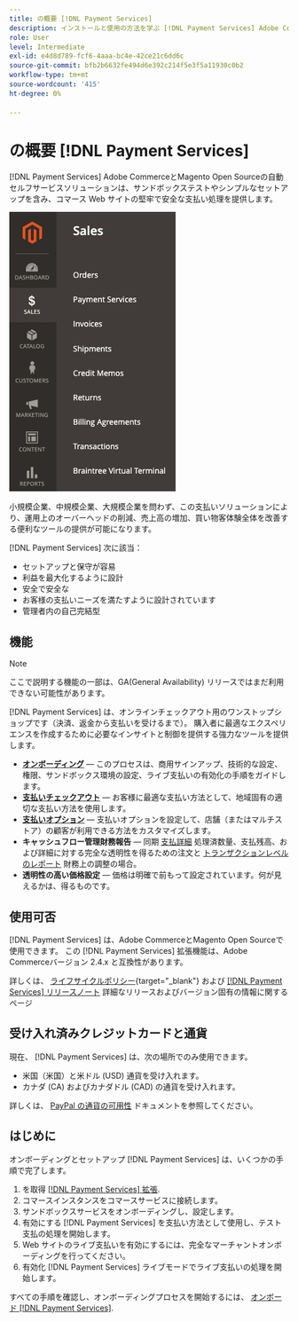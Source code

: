 ```yaml
---
title: の概要 [!DNL Payment Services]
description: インストールと使用の方法を学ぶ [!DNL Payment Services] Adobe CommerceおよびMagento Open Sourceの Web サイト向けの自動、堅牢、安全な支払い処理ソリューション。
role: User
level: Intermediate
exl-id: e4d8d789-fcf6-4aaa-bc4e-42ce21c6dd6c
source-git-commit: bfb2b6632fe494d6e392c214f5e3f5a11930c0b2
workflow-type: tm+mt
source-wordcount: '415'
ht-degree: 0%

---
```


# の概要 [!DNL Payment Services]

[!DNL Payment Services] Adobe CommerceとMagento Open Sourceの自動セルフサービスソリューションは、サンドボックステストやシンプルなセットアップを含み、コマース Web サイトの堅牢で安全な支払い処理を提供します。

![[!DNL Payment Services] 拡張機能の管理ビュー](assets/admin-view.png)

小規模企業、中規模企業、大規模企業を問わず、この支払いソリューションにより、運用上のオーバーヘッドの削減、売上高の増加、買い物客体験全体を改善する便利なツールの提供が可能になります。

[!DNL Payment Services] 次に該当：

* セットアップと保守が容易
* 利益を最大化するように設計
* 安全で安全な
* お客様の支払いニーズを満たすように設計されています
* 管理者内の自己完結型

## 機能

>[!NOTE]
>
>ここで説明する機能の一部は、GA(General Availability) リリースではまだ利用できない可能性があります。

[!DNL Payment Services] は、オンラインチェックアウト用のワンストップショップです（決済、返金から支払いを受けるまで）。 購入者に最適なエクスペリエンスを作成するために必要なインサイトと制御を提供する強力なツールを提供します。

* [**オンボーディング**](onboard.md) — このプロセスは、商用サインアップ、技術的な設定、権限、サンドボックス環境の設定、ライブ支払いの有効化の手順をガイドします。
* [**支払いチェックアウト**](configure-dashboard.md) — お客様に最適な支払い方法として、地域固有の適切な支払い方法を使用します。
* [**支払いオプション**](payments-options.md) — 支払いオプションを設定して、店舗（またはマルチストア）の顧客が利用できる方法をカスタマイズします。
* **キャッシュフロー管理財務報告** — 同期 [支払詳細](order-payment-status.md) 処理済数量、支払残高、および詳細に対する完全な透明性を得るための注文と [トランザクションレベルのレポート](payouts.md) 財務上の調整の場合。
* **透明性の高い価格設定** — 価格は明確で前もって設定されています。何が見えるかは、得るものです。

## 使用可否

[!DNL Payment Services] は、Adobe CommerceとMagento Open Sourceで使用できます。 この [!DNL Payment Services] 拡張機能は、Adobe Commerceバージョン 2.4.x と互換性があります。

詳しくは、 [ライフサイクルポリシー](https://devdocs.magento.com/release/lifecycle-policy.html){target=&quot;_blank&quot;} および [[!DNL Payment Services] リリースノート](release-notes.md) 詳細なリリースおよびバージョン固有の情報に関するページ

## 受け入れ済みクレジットカードと通貨

現在、 [!DNL Payment Services] は、次の場所でのみ使用できます。

* 米国（米国）と米ドル (USD) 通貨を受け入れます。
* カナダ (CA) およびカナダドル (CAD) の通貨を受け入れます。

詳しくは、 [PayPal の通貨の可用性](https://developer.paypal.com/docs/platforms/checkout/reference/country-availability-advanced-cards/) ドキュメントを参照してください。

## はじめに

オンボーディングとセットアップ [!DNL Payment Services] は、いくつかの手順で完了します。

1. を取得 [[!DNL Payment Services] 拡張](install.md).
1. コマースインスタンスをコマースサービスに接続します。
1. サンドボックスサービスをオンボーディングし、設定します。
1. 有効にする [!DNL Payment Services] を支払い方法として使用し、テスト支払の処理を開始します。
1. Web サイトのライブ支払いを有効にするには、完全なマーチャントオンボーディングを行ってください。
1. 有効化 [!DNL Payment Services] ライブモードでライブ支払いの処理を開始します。

すべての手順を確認し、オンボーディングプロセスを開始するには、 [オンボード [!DNL Payment Services]](onboard.md).
